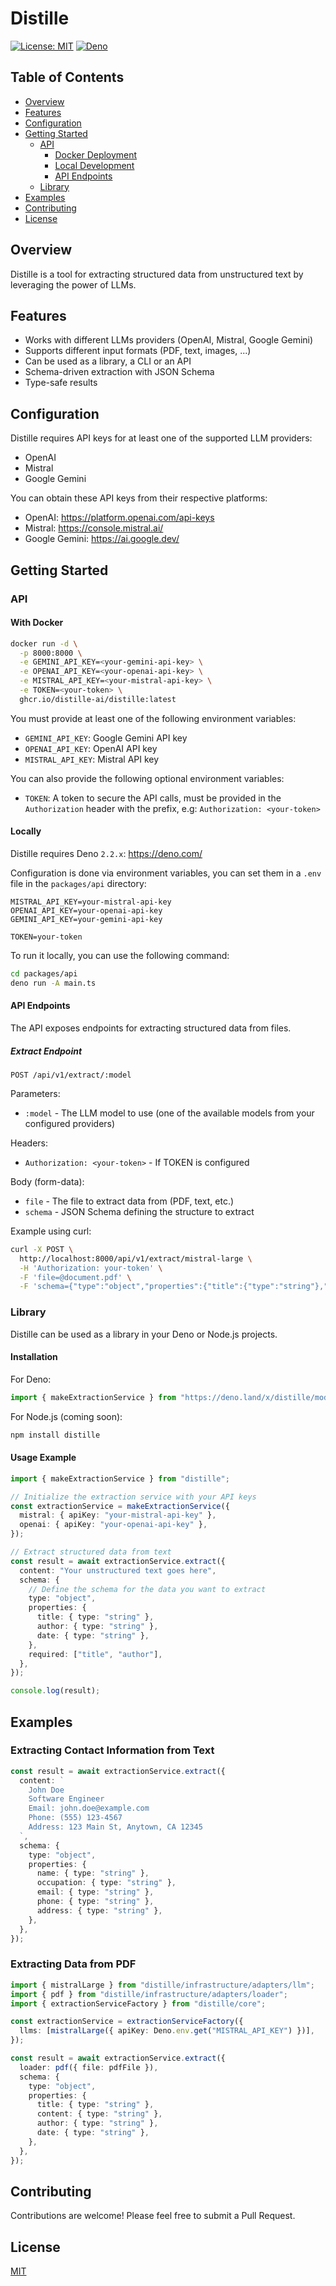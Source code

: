 # Distille

[![License: MIT](https://img.shields.io/badge/License-MIT-blue.svg)](LICENSE)
[![Deno](https://img.shields.io/badge/Deno-2.2.x-black?logo=deno)](https://deno.com/)

## Table of Contents

- [Overview](#overview)
- [Features](#features)
- [Configuration](#configuration)
- [Getting Started](#getting-started)
  - [API](#api)
    - [Docker Deployment](#with-docker)
    - [Local Development](#locally)
    - [API Endpoints](#api-endpoints)
  - [Library](#library)
- [Examples](#examples)
- [Contributing](#contributing)
- [License](#license)

## Overview

Distille is a tool for extracting structured data from unstructured text by
leveraging the power of LLMs.

## Features

- Works with different LLMs providers (OpenAI, Mistral, Google Gemini)
- Supports different input formats (PDF, text, images, ...)
- Can be used as a library, a CLI or an API
- Schema-driven extraction with JSON Schema
- Type-safe results

## Configuration

Distille requires API keys for at least one of the supported LLM providers:

- OpenAI
- Mistral
- Google Gemini

You can obtain these API keys from their respective platforms:

- OpenAI: https://platform.openai.com/api-keys
- Mistral: https://console.mistral.ai/
- Google Gemini: https://ai.google.dev/

## Getting Started

### API

#### With Docker

```bash
docker run -d \
  -p 8000:8000 \
  -e GEMINI_API_KEY=<your-gemini-api-key> \
  -e OPENAI_API_KEY=<your-openai-api-key> \
  -e MISTRAL_API_KEY=<your-mistral-api-key> \
  -e TOKEN=<your-token> \
  ghcr.io/distille-ai/distille:latest
```

You must provide at least one of the following environment variables:

- `GEMINI_API_KEY`: Google Gemini API key
- `OPENAI_API_KEY`: OpenAI API key
- `MISTRAL_API_KEY`: Mistral API key

You can also provide the following optional environment variables:

- `TOKEN`: A token to secure the API calls, must be provided in the
  `Authorization` header with the prefix, e.g: `Authorization: <your-token>`

#### Locally

Distille requires Deno `2.2.x`: https://deno.com/

Configuration is done via environment variables, you can set them in a `.env`
file in the `packages/api` directory:

```
MISTRAL_API_KEY=your-mistral-api-key
OPENAI_API_KEY=your-openai-api-key
GEMINI_API_KEY=your-gemini-api-key

TOKEN=your-token
```

To run it locally, you can use the following command:

```bash
cd packages/api
deno run -A main.ts
```

#### API Endpoints

The API exposes endpoints for extracting structured data from files.

##### Extract Endpoint

```
POST /api/v1/extract/:model
```

Parameters:

- `:model` - The LLM model to use (one of the available models from your
  configured providers)

Headers:

- `Authorization: <your-token>` - If TOKEN is configured

Body (form-data):

- `file` - The file to extract data from (PDF, text, etc.)
- `schema` - JSON Schema defining the structure to extract

Example using curl:

```bash
curl -X POST \
  http://localhost:8000/api/v1/extract/mistral-large \
  -H 'Authorization: your-token' \
  -F 'file=@document.pdf' \
  -F 'schema={"type":"object","properties":{"title":{"type":"string"},"date":{"type":"string"}}}'
```

### Library

Distille can be used as a library in your Deno or Node.js projects.

#### Installation

For Deno:

```ts
import { makeExtractionService } from "https://deno.land/x/distille/mod.ts";
```

For Node.js (coming soon):

```bash
npm install distille
```

#### Usage Example

```ts
import { makeExtractionService } from "distille";

// Initialize the extraction service with your API keys
const extractionService = makeExtractionService({
  mistral: { apiKey: "your-mistral-api-key" },
  openai: { apiKey: "your-openai-api-key" },
});

// Extract structured data from text
const result = await extractionService.extract({
  content: "Your unstructured text goes here",
  schema: {
    // Define the schema for the data you want to extract
    type: "object",
    properties: {
      title: { type: "string" },
      author: { type: "string" },
      date: { type: "string" },
    },
    required: ["title", "author"],
  },
});

console.log(result);
```

## Examples

### Extracting Contact Information from Text

```ts
const result = await extractionService.extract({
  content: `
    John Doe
    Software Engineer
    Email: john.doe@example.com
    Phone: (555) 123-4567
    Address: 123 Main St, Anytown, CA 12345
  `,
  schema: {
    type: "object",
    properties: {
      name: { type: "string" },
      occupation: { type: "string" },
      email: { type: "string" },
      phone: { type: "string" },
      address: { type: "string" },
    },
  },
});
```

### Extracting Data from PDF

```ts
import { mistralLarge } from "distille/infrastructure/adapters/llm";
import { pdf } from "distille/infrastructure/adapters/loader";
import { extractionServiceFactory } from "distille/core";

const extractionService = extractionServiceFactory({
  llms: [mistralLarge({ apiKey: Deno.env.get("MISTRAL_API_KEY") })],
});

const result = await extractionService.extract({
  loader: pdf({ file: pdfFile }),
  schema: {
    type: "object",
    properties: {
      title: { type: "string" },
      content: { type: "string" },
      author: { type: "string" },
      date: { type: "string" },
    },
  },
});
```

## Contributing

Contributions are welcome! Please feel free to submit a Pull Request.

## License

[MIT](LICENSE)
